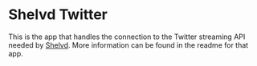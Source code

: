 Shelvd Twitter
==============

This is the app that handles the connection to the Twitter streaming API needed by [Shelvd](https://github.com/lovedaybrooke/Shelvd). More information can be found in the readme for that app.
